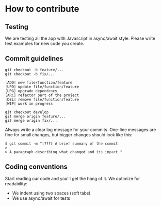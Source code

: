 # How to contribute

## Testing

We are testing all the app with Javascript in async/await style. Please write test examples for new code you create.

## Commit guidelines

```
git checkout -b feature/...
git checkout -b fix/...
```

```
[ADD] new file/function/feature
[UPD] update file/function/feature
[UPG] upgrade dependency
[ARC] refactor part of the project
[DEL] remove file/function/feature
[WIP] work in progress
```

```
git checkout develop
git merge origin feature/...
git merge origin fix/...
```

Always write a clear log message for your commits. One-line messages are fine for small changes, but bigger changes should look like this:

    $ git commit -m "[???] A brief summary of the commit
    >
    > A paragraph describing what changed and its impact."

## Coding conventions

Start reading our code and you'll get the hang of it. We optimize for readability:

- We indent using two spaces (soft tabs)
- We use async/await for tests
